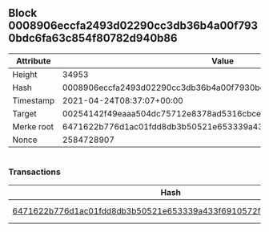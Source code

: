 ## Block 0008906eccfa2493d02290cc3db36b4a00f7930bdc6fa63c854f80782d940b86

Attribute | Value
--- | ---
Height | 34953
Hash | 0008906eccfa2493d02290cc3db36b4a00f7930bdc6fa63c854f80782d940b86
Timestamp | 2021-04-24T08:37:07+00:00
Target | 00254142f49eaaa504dc75712e8378ad5316cbcead634704b3734b6271167cc4
Merke root | 6471622b776d1ac01fdd8db3b50521e653339a433f6910572fdd72fa52395b83
Nonce | 2584728907

```

```

### Transactions

Hash | Amount
--- | ---
[6471622b776d1ac01fdd8db3b50521e653339a433f6910572fdd72fa52395b83](6471622b776d1ac01fdd8db3b50521e653339a433f6910572fdd72fa52395b83.md) | 10.00000000 SKEPTI 
